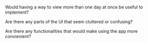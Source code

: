 Would having a way to view more than one day at once be useful to implement?

Are there any parts of the UI that seem cluttered or confusing?

Are there any functionalities that would make using the app more convienient?
